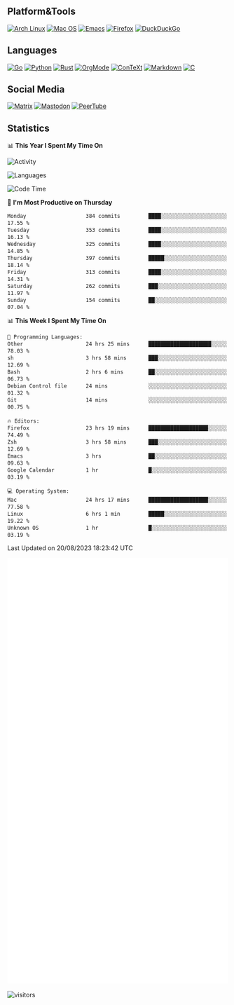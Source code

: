 ## Platform&Tools

[![Arch Linux](https://img.shields.io/badge/ArchLinux-1793D1?logo=arch-linux&logoColor=fff&style=flat-square)](https://archlinux.org/)
[![Mac OS](https://img.shields.io/badge/MacOS-000000?style=flat-square&logo=macos&logoColor=F0F0F0)](https://www.apple.com/macos/)
[![Emacs](https://img.shields.io/badge/Emacs-%237F5AB6.svg?&style=flat-square&logo=gnu-emacs&logoColor=white)](https://www.gnu.org/software/emacs/)
[![Firefox](https://img.shields.io/badge/Firefox-FF7139?style=flat-square&logo=Firefox-Browser&logoColor=white)](https://firefox.com/)
[![DuckDuckGo](https://img.shields.io/badge/DuckDuckGo-DE5833?style=flat-square&logo=DuckDuckGo&logoColor=white)](https://duckduckgo.com/)

## Languages

[![Go](https://img.shields.io/badge/Golang-%2300ADD8.svg?style=flat-square&logo=go&logoColor=white)](https://golang.org/)
[![Python](https://img.shields.io/badge/Python-3670A0?style=flat-square&logo=python&logoColor=ffdd54)](https://www.python.org/)
[![Rust](https://img.shields.io/badge/Rust-%23000000.svg?style=flat-square&logo=rust&logoColor=white)](https://www.rust-lang.org/)
[![OrgMode](https://img.shields.io/badge/OrgMode-%23000000.svg?style=flat-square&logo=org&logoColor=white)](https://orgmode.org/)
[![ConTeXt](https://img.shields.io/badge/ConTeXt-%23008080.svg?style=flat-square&logo=latex&logoColor=white)](https://contextgarden.net/)
[![Markdown](https://img.shields.io/badge/MarkDown-%23000000.svg?style=flat-square&logo=markdown&logoColor=white)](https://daringfireball.net/projects/markdown/)
[![C](https://img.shields.io/badge/C-%2300599C.svg?style=flat-square&logo=c&logoColor=white)](https://www.iso.org/standard/74528.html)

## Social Media
<!--[![Telegram](https://img.shields.io/badge/SteamedFish-2CA5E0?style=social&logo=telegram&logoColor=white)](https://t.me/SteamedFish)-->

[![Matrix](https://img.shields.io/badge/SteamedFish-2CA5E0?style=social&logo=matrix&logoColor=black)](https://matrix.to/#/@i:steamedfish.org)
[![Mastodon](https://img.shields.io/mastodon/follow/109596467238113271?domain=https%3A%2F%2Fmastodon.steamedfish.org%2F&style=social)](https://steamedfish.org/@SteamedFish)
[![PeerTube](https://img.shields.io/badge/PeerTube-23000000.svg?logo=peertube&style=social)](https://peertube.steamedfish.org/)

## Statistics


📊 **This Year I Spent My Time On** 

![Activity](https://wakatime.com/share/@SteamedFish/7529f30a-f1b7-40a4-8d09-e6d855cb7a13.png)

![Languages](https://wakatime.com/share/@SteamedFish/1c5e5366-0e9e-40d8-ac85-d630f61b69c6.svg)

<!--START_SECTION:waka-->
![Code Time](http://img.shields.io/badge/Code%20Time-2%2C701%20hrs%2018%20mins-blue)

📅 **I'm Most Productive on Thursday** 

```text
Monday                   384 commits         ████░░░░░░░░░░░░░░░░░░░░░   17.55 % 
Tuesday                  353 commits         ████░░░░░░░░░░░░░░░░░░░░░   16.13 % 
Wednesday                325 commits         ████░░░░░░░░░░░░░░░░░░░░░   14.85 % 
Thursday                 397 commits         █████░░░░░░░░░░░░░░░░░░░░   18.14 % 
Friday                   313 commits         ████░░░░░░░░░░░░░░░░░░░░░   14.31 % 
Saturday                 262 commits         ███░░░░░░░░░░░░░░░░░░░░░░   11.97 % 
Sunday                   154 commits         ██░░░░░░░░░░░░░░░░░░░░░░░   07.04 % 
```


📊 **This Week I Spent My Time On** 

```text
💬 Programming Languages: 
Other                    24 hrs 25 mins      ████████████████████░░░░░   78.03 % 
sh                       3 hrs 58 mins       ███░░░░░░░░░░░░░░░░░░░░░░   12.69 % 
Bash                     2 hrs 6 mins        ██░░░░░░░░░░░░░░░░░░░░░░░   06.73 % 
Debian Control file      24 mins             ░░░░░░░░░░░░░░░░░░░░░░░░░   01.32 % 
Git                      14 mins             ░░░░░░░░░░░░░░░░░░░░░░░░░   00.75 % 

🔥 Editors: 
Firefox                  23 hrs 19 mins      ███████████████████░░░░░░   74.49 % 
Zsh                      3 hrs 58 mins       ███░░░░░░░░░░░░░░░░░░░░░░   12.69 % 
Emacs                    3 hrs               ██░░░░░░░░░░░░░░░░░░░░░░░   09.63 % 
Google Calendar          1 hr                █░░░░░░░░░░░░░░░░░░░░░░░░   03.19 % 

💻 Operating System: 
Mac                      24 hrs 17 mins      ███████████████████░░░░░░   77.58 % 
Linux                    6 hrs 1 min         █████░░░░░░░░░░░░░░░░░░░░   19.22 % 
Unknown OS               1 hr                █░░░░░░░░░░░░░░░░░░░░░░░░   03.19 % 
```


 Last Updated on 20/08/2023 18:23:42 UTC
<!--END_SECTION:waka-->


![Metrics](https://github.com/SteamedFish/SteamedFish/blob/master/github-metrics.svg)


![visitors](https://visitor-badge.laobi.icu/badge?page_id=SteamedFish.SteamedFish)
